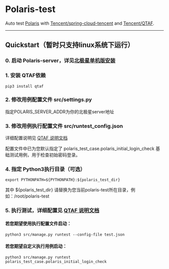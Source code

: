 # Polaris-test
Auto test [Polaris](https://github.com/polarismesh/polaris) with [Tencent/spring-cloud-tencent](https://github.com/Tencent/spring-cloud-tencent.git) and [Tencent/QTAF](https://github.com/Tencent/QTAF.git).

---

## Quickstart（暂时只支持linux系统下运行）
### 0. 启动 Polaris-server，详见[北极星单机版安装](https://polarismesh.cn/zh/doc/%E5%BF%AB%E9%80%9F%E5%85%A5%E9%97%A8/%E5%AE%89%E8%A3%85%E6%9C%8D%E5%8A%A1%E7%AB%AF/%E5%AE%89%E8%A3%85%E5%8D%95%E6%9C%BA%E7%89%88.html#%E5%8D%95%E6%9C%BA%E7%89%88%E5%AE%89%E8%A3%85)
### 1. 安装 QTAF依赖
    pip3 install qtaf
### 2. 修改用例配置文件 src/settings.py
指定POLARIS_SERVER_ADDR为你的北极星server地址
### 3. 修改用例执行配置文件 src/runtest_config.json
详细配置说明见 [QTAF 说明文档](https://qta-testbase.readthedocs.io/zh/latest/testrun.html#section-12)

配置文件中已为您默认指定了 polaris_test_case.polaris_initial_login_check 基础测试用例，用于检查初始密码登录。
### 4. 指定 Python3执行目录（可选）
    export PYTHONPATH=${PYTHONPATH}:${polaris_test_dir}
其中 ${polaris_test_dir} 请替换为您当前polaris-test所在目录，例如：/root/polaris-test
### 5. 执行测试，详细配置见 [QTAF 说明文档](https://qta-testbase.readthedocs.io/zh/latest/testrun.html#)
#### 若您期望使用执行配置文件启动： 
    python3 src/manage.py runtest --config-file test.json
#### 若您期望自定义执行用例启动：  
    python3 src/manage.py runtest polaris_test_case.polaris_initial_login_check
